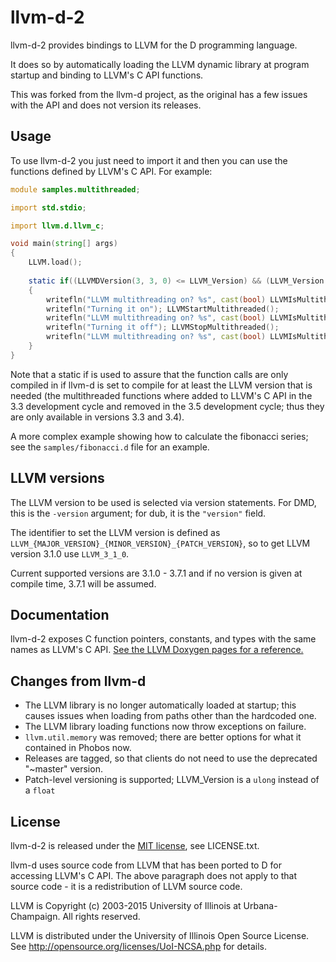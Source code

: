 llvm-d-2
========

llvm-d-2 provides bindings to LLVM for the D programming language.

It does so by automatically loading the LLVM dynamic library at program startup
and binding to LLVM's C API functions.

This was forked from the llvm-d project, as the original has a few issues with the API
and does not version its releases.

Usage
-----

To use llvm-d-2 you just need to import it and then you can use
the functions defined by LLVM's C API. For example:

```d
module samples.multithreaded;

import std.stdio;

import llvm.d.llvm_c;

void main(string[] args)
{
	LLVM.load();
	
	static if((LLVMDVersion(3, 3, 0) <= LLVM_Version) && (LLVM_Version < LLVMDVersion(3, 5, 0)))
	{
		writefln("LLVM multithreading on? %s", cast(bool) LLVMIsMultithreaded());
		writefln("Turning it on"); LLVMStartMultithreaded();
		writefln("LLVM multithreading on? %s", cast(bool) LLVMIsMultithreaded());
		writefln("Turning it off"); LLVMStopMultithreaded();
		writefln("LLVM multithreading on? %s", cast(bool) LLVMIsMultithreaded());
	}
}

```

Note that a static if is used to assure that the function calls are only compiled
in if llvm-d is set to compile for at least the LLVM version that is needed
(the multithreaded functions where added to LLVM's C API in the 3.3 development
cycle and removed in the 3.5 development cycle; thus they are only available in versions 3.3 and 3.4).

A more complex example showing how to calculate the fibonacci series; see the `samples/fibonacci.d` file
for an example.

LLVM versions
-------------

The LLVM version to be used is selected via version statements.
For DMD, this is the `-version` argument; for dub, it is the `"version"` field.

The identifier to set the LLVM version is defined as
`LLVM_{MAJOR_VERSION}_{MINOR_VERSION}_{PATCH_VERSION}`, so to get LLVM version 3.1.0
use `LLVM_3_1_0`.

Current supported versions are 3.1.0 - 3.7.1 and if no version is given
at compile time, 3.7.1 will be assumed.

Documentation
-------------

llvm-d-2 exposes C function pointers, constants, and types with the same names as LLVM's C API.
[See the LLVM Doxygen pages for a reference.](http://llvm.org/doxygen/modules.html)

Changes from llvm-d
-------------------

* The LLVM library is no longer automatically loaded at startup; this causes issues when loading from paths other than the hardcoded one.
* The LLVM library loading functions now throw exceptions on failure.
* `llvm.util.memory` was removed; there are better options for what it contained in Phobos now.
* Releases are tagged, so that clients do not need to use the deprecated "~master" version.
* Patch-level versioning is supported; LLVM_Version is a `ulong` instead of a `float`

License
-------

llvm-d-2 is released under the [MIT license](http://opensource.org/licenses/MIT), see LICENSE.txt.

llvm-d uses source code from LLVM that has been ported to D for accessing LLVM's C API. The above paragraph does not apply
to that source code - it is a redistribution of LLVM source code.

LLVM is Copyright (c) 2003-2015 University of Illinois at Urbana-Champaign.
All rights reserved.

LLVM is distributed under the University of Illinois Open Source
License. See http://opensource.org/licenses/UoI-NCSA.php for details.
